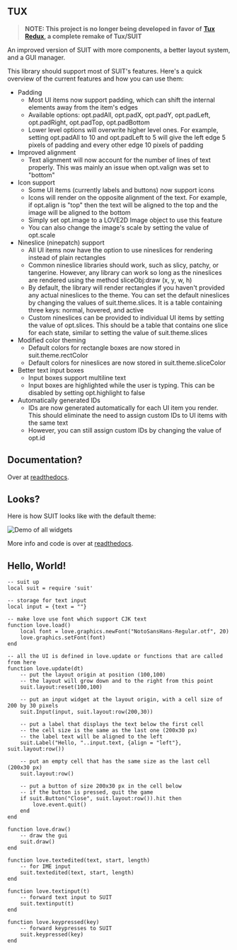 ## TUX

> **NOTE: This project is no longer being developed in favor of** [**Tux Redux**](https://github.com/KINGTUT10101/TuxRedux)**, a complete remake of Tux/SUIT**

An improved version of SUIT with more components, a better layout system, and a GUI manager.

This library should support most of SUIT's features. Here's a quick overview of the current features and how you can use them:

*   Padding
    *   Most UI items now support padding, which can shift the internal elements away from the item's edges
    *   Available options: opt.padAll, opt.padX, opt.padY, opt.padLeft, opt.padRight, opt.padTop, opt.padBottom
    *   Lower level options will overwrite higher level ones. For example, setting opt.padAll to 10 and opt.padLeft to 5 will give the left edge 5 pixels of padding and every other edge 10 pixels of padding
*   Improved alignment
    *   Text alignment will now account for the number of lines of text properly. This was mainly an issue when opt.valign was set to "bottom"
*   Icon support
    *   Some UI items (currently labels and buttons) now support icons
    *   Icons will render on the opposite alignment of the text. For example, if opt.align is "top" then the text will be aligned to the top and the image will be aligned to the bottom
    *   Simply set opt.image to a LOVE2D Image object to use this feature
    *   You can also change the image's scale by setting the value of opt.scale
*   Nineslice (ninepatch) support
    *   All UI items now have the option to use nineslices for rendering instead of plain rectangles
    *   Common nineslice libraries should work, such as slicy, patchy, or tangerine. However, any library can work so long as the nineslices are rendered using the method sliceObj:draw (x, y, w, h)
    *   By default, the library will render rectangles if you haven't provided any actual nineslices to the theme. You can set the default nineslices by changing the values of suit.theme.slices. It is a table containing three keys: normal, hovered, and active
    *   Custom nineslices can be provided to individual UI items by setting the value of opt.slices. This should be a table that contains one slice for each state, similar to setting the value of suit.theme.slices
*   Modified color theming
    *   Default colors for rectangle boxes are now stored in suit.theme.rectColor
    *   Default colors for nineslices are now stored in suit.theme.sliceColor
*   Better text input boxes
    *   Input boxes support multiline text
    *   Input boxes are highlighted while the user is typing. This can be disabled by setting opt.highlight to false
*   Automatically generated IDs
    *   IDs are now generated automatically for each UI item you render. This should eliminate the need to assign custom IDs to UI items with the same text
    *   However, you can still assign custom IDs by changing the value of opt.id

## Documentation?

Over at [readthedocs](http://suit.readthedocs.org/en/latest/).

## Looks?

Here is how SUIT looks like with the default theme:

![Demo of all widgets](docs/_static/demo.gif)

More info and code is over at [readthedocs](http://suit.readthedocs.org/en/latest/).

## Hello, World!

```plaintext
-- suit up
local suit = require 'suit'

-- storage for text input
local input = {text = ""}

-- make love use font which support CJK text
function love.load()
    local font = love.graphics.newFont("NotoSansHans-Regular.otf", 20)
    love.graphics.setFont(font)
end

-- all the UI is defined in love.update or functions that are called from here
function love.update(dt)
    -- put the layout origin at position (100,100)
    -- the layout will grow down and to the right from this point
    suit.layout:reset(100,100)

    -- put an input widget at the layout origin, with a cell size of 200 by 30 pixels
    suit.Input(input, suit.layout:row(200,30))

    -- put a label that displays the text below the first cell
    -- the cell size is the same as the last one (200x30 px)
    -- the label text will be aligned to the left
    suit.Label("Hello, "..input.text, {align = "left"}, suit.layout:row())

    -- put an empty cell that has the same size as the last cell (200x30 px)
    suit.layout:row()

    -- put a button of size 200x30 px in the cell below
    -- if the button is pressed, quit the game
    if suit.Button("Close", suit.layout:row()).hit then
        love.event.quit()
    end
end

function love.draw()
    -- draw the gui
    suit.draw()
end

function love.textedited(text, start, length)
    -- for IME input
    suit.textedited(text, start, length)
end

function love.textinput(t)
    -- forward text input to SUIT
    suit.textinput(t)
end

function love.keypressed(key)
    -- forward keypresses to SUIT
    suit.keypressed(key)
end
```
